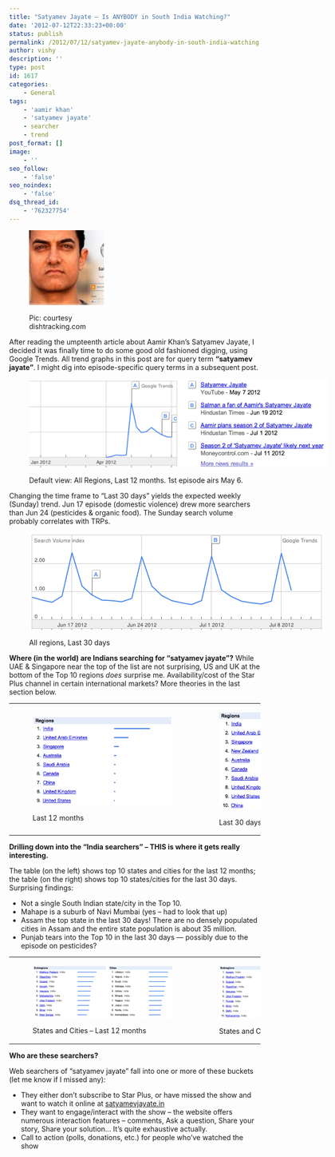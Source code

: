 ```yaml
---
title: "Satyamev Jayate – Is ANYBODY in South India Watching?"
date: '2012-07-12T22:33:23+00:00'
status: publish
permalink: /2012/07/12/satyamev-jayate-anybody-in-south-india-watching
author: vishy
description: ''
type: post
id: 1617
categories:
    - General
tags:
    - 'aamir khan'
    - 'satyamev jayate'
    - searcher
    - trend
post_format: []
image:
    - ''
seo_follow:
    - 'false'
seo_noindex:
    - 'false'
dsq_thread_id:
    - '762327754'
---
```

<figure aria-describedby="caption-attachment-1630" class="wp-caption alignleft" id="attachment_1630" style="width: 150px">

[![](../../../../uploads/2012/07/smj_aamir_dishtracking_com-150x150.jpeg "smj_aamir_dishtracking_com")](../../../../uploads/2012/07/smj_aamir_dishtracking_com.jpeg)<figcaption class="wp-caption-text" id="caption-attachment-1630">Pic: courtesy dishtracking.com</figcaption></figure>

After reading the umpteenth article about Aamir Khan’s Satyamev Jayate, I decided it was finally time to do some good old fashioned digging, using Google Trends. All trend graphs in this post are for query term **“satyamev jayate”**. I might dig into episode-specific query terms in a subsequent post.

<figure aria-describedby="caption-attachment-1618" class="wp-caption aligncenter" id="attachment_1618" style="width: 600px">

[![](../../../../uploads/2012/07/smj_all_regions_last_12mo.png "smj_all_regions_last_12mo")](../../../../uploads/2012/07/smj_all_regions_last_12mo.png)<figcaption class="wp-caption-text" id="caption-attachment-1618">Default view: All Regions, Last 12 months. 1st episode airs May 6.</figcaption></figure>

Changing the time frame to “Last 30 days” yields the expected weekly (Sunday) trend. Jun 17 episode (domestic violence) drew more searchers than Jun 24 (pesticides &amp; organic food). The Sunday search volume probably correlates with TRPs.

<figure aria-describedby="caption-attachment-1619" class="wp-caption aligncenter" id="attachment_1619" style="width: 590px">

[![](../../../../uploads/2012/07/smj_all_regions_last_30.png "smj_all_regions_last_30")](../../../../uploads/2012/07/smj_all_regions_last_30.png)<figcaption class="wp-caption-text" id="caption-attachment-1619">All regions, Last 30 days</figcaption></figure>

**Where (in the world) are Indians searching for “satyamev jayate”?** While UAE &amp; Singapore near the top of the list are not surprising, US and UK at the bottom of the Top 10 regions *does* surprise me. Availability/cost of the Star Plus channel in certain international markets? More theories in the last section below.

<table><tbody><tr><td><figure aria-describedby="caption-attachment-1620" class="wp-caption alignleft" id="attachment_1620" style="width: 280px">

[![](../../../../uploads/2012/07/smj_all_regions_last_12mo_region_list.png "smj_all_regions_last_12mo_region_list")](../../../../uploads/2012/07/smj_all_regions_last_12mo_region_list.png)<figcaption class="wp-caption-text" id="caption-attachment-1620">Last 12 months</figcaption></figure>

</td><td><figure aria-describedby="caption-attachment-1621" class="wp-caption alignleft" id="attachment_1621" style="width: 280px">

[![](../../../../uploads/2012/07/smj_all_regions_last_30_region_list.png "smj_all_regions_last_30_region_list")](../../../../uploads/2012/07/smj_all_regions_last_30_region_list.png)<figcaption class="wp-caption-text" id="caption-attachment-1621">Last 30 days</figcaption></figure>

</td></tr></tbody></table>

**Drilling down into the “India searchers” – THIS is where it gets really interesting.**

The table (on the left) shows top 10 states and cities for the last 12 months; the table (on the right) shows top 10 states/cities for the last 30 days. Surprising findings:

- Not a single South Indian state/city in the Top 10.
- Mahape is a suburb of Navi Mumbai (yes – had to look that up)
- Assam the top state in the last 30 days! There are no densely populated cities in Assam and the entire state population is about 35 million.
- Punjab tears into the Top 10 in the last 30 days — possibly due to the episode on pesticides?

<table><tbody><tr><td><figure aria-describedby="caption-attachment-1622" class="wp-caption alignleft" id="attachment_1622" style="width: 280px">

[![](../../../../uploads/2012/07/smj_india_by_subregions_cities_last_12mo.png "smj_india_by_subregions_cities_last_12mo")](../../../../uploads/2012/07/smj_india_by_subregions_cities_last_12mo.png)<figcaption class="wp-caption-text" id="caption-attachment-1622">States and Cities – Last 12 months</figcaption></figure>

</td><td><figure aria-describedby="caption-attachment-1623" class="wp-caption alignleft" id="attachment_1623" style="width: 280px">

[![](../../../../uploads/2012/07/smj_india_by_subregions_cities_last_30.png "smj_india_by_subregions_cities_last_30")](../../../../uploads/2012/07/smj_india_by_subregions_cities_last_30.png)<figcaption class="wp-caption-text" id="caption-attachment-1623">States and Cities – Last 30 days</figcaption></figure>

</td></tr></tbody></table>

**Who are these searchers?**

Web searchers of “satyamev jayate” fall into one or more of these buckets (let me know if I missed any):

- They either don’t subscribe to Star Plus, or have missed the show and want to watch it online at [satyamevjayate.in](http://www.satyamevjayate.in/)
- They want to engage/interact with the show – the website offers numerous interaction features – comments, Ask a question, Share your story, Share your solution… It’s quite exhaustive actually.
- Call to action (polls, donations, etc.) for people who’ve watched the show